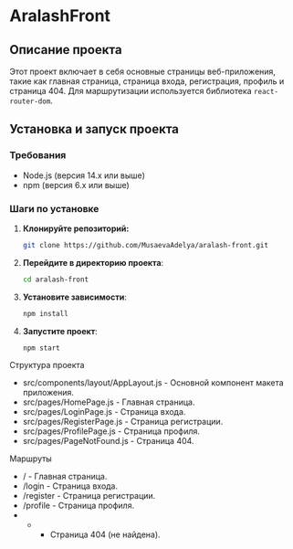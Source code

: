 # AralashFront

## Описание проекта

Этот проект включает в себя основные страницы веб-приложения, такие как главная страница, страница входа, регистрация, профиль и страница 404. Для маршрутизации используется библиотека `react-router-dom`.

## Установка и запуск проекта

### Требования

- Node.js (версия 14.x или выше)
- npm (версия 6.x или выше)

### Шаги по установке

1. **Клонируйте репозиторий:**

   ```bash
   git clone https://github.com/MusaevaAdelya/aralash-front.git

2. **Перейдите в директорию проекта**:
    ```bash
    cd aralash-front
    
3. **Установите зависимости**:
    ```bash
    npm install
4. **Запустите проект**:
    ```bash
    npm start

Структура проекта
- src/components/layout/AppLayout.js - Основной компонент макета приложения.
- src/pages/HomePage.js - Главная страница.
- src/pages/LoginPage.js - Страница входа.
- src/pages/RegisterPage.js - Страница регистрации.
- src/pages/ProfilePage.js - Страница профиля.
- src/pages/PageNotFound.js - Страница 404.

Маршруты
- / - Главная страница.
- /login - Страница входа.
- /register - Страница регистрации.
- /profile - Страница профиля.
- * - Страница 404 (не найдена).
